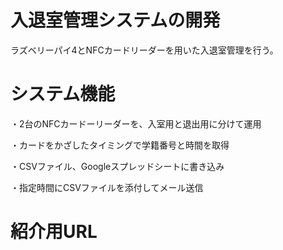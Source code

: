 # 入退室管理システムの開発
ラズベリーパイ4とNFCカードリーダーを用いた入退室管理を行う。

# システム機能
・2台のNFCカードーリーダーを、入室用と退出用に分けて運用

・カードをかざしたタイミングで学籍番号と時間を取得

・CSVファイル、Googleスプレッドシートに書き込み

・指定時間にCSVファイルを添付してメール送信

# 紹介用URL
